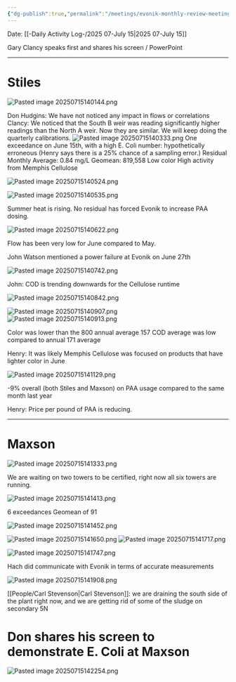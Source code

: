 ```yaml
---
{"dg-publish":true,"permalink":"/meetings/evonik-monthly-review-meeting-2025-05-july-15/","noteIcon":"","created":"2025-07-15T14:01:28.259-05:00"}
---
```


Date: [[-Daily Activity Log-/2025 07-July 15\|2025 07-July 15]]

Gary Clancy speaks first and shares his screen / PowerPoint

---
# Stiles

![Pasted image 20250715140144.png](/img/user/Pasted%20image%2020250715140144.png)

Don Hudgins: We have not noticed any impact in flows or correlations
Clancy: We noticed that the South B weir was reading significantly higher readings than the North A weir.  Now they are similar. We will keep doing the quarterly calibrations.
![Pasted image 20250715140333.png](/img/user/Pasted%20image%2020250715140333.png)
One exceedance on June 15th, with a high E. Coli number: hypothetically erroneous (Henry says there is a 25% chance of a sampling error.)
Residual Monthly Average: 0.84 mg/L
Geomean: 819,558
Low color
High activity from Memphis Cellulose

![Pasted image 20250715140524.png](/img/user/Pasted%20image%2020250715140524.png)

![Pasted image 20250715140535.png](/img/user/Pasted%20image%2020250715140535.png)

Summer heat is rising. No residual has forced Evonik to increase PAA dosing.

![Pasted image 20250715140622.png](/img/user/Pasted%20image%2020250715140622.png)

Flow has been very low for June compared to May.

John Watson mentioned a power failure at Evonik on June 27th

![Pasted image 20250715140742.png](/img/user/Pasted%20image%2020250715140742.png)

John: COD is trending downwards for the Cellulose runtime

![Pasted image 20250715140842.png](/img/user/Pasted%20image%2020250715140842.png)

![Pasted image 20250715140907.png](/img/user/Pasted%20image%2020250715140907.png)
![Pasted image 20250715140913.png](/img/user/Pasted%20image%2020250715140913.png)

Color was lower than the 800 annual average
157 COD average was low compared to annual 171 average

Henry: It was likely Memphis Cellulose was focused on products that have lighter color in June

![Pasted image 20250715141129.png](/img/user/Pasted%20image%2020250715141129.png)

-9% overall (both Stiles and Maxson) on PAA usage compared to the same month last year

Henry: Price per pound of PAA is reducing.

---
# Maxson

![Pasted image 20250715141333.png](/img/user/Pasted%20image%2020250715141333.png)

We are waiting on two towers to be certified, right now all six towers are running.

![Pasted image 20250715141413.png](/img/user/Pasted%20image%2020250715141413.png)

6 exceedances
Geomean of 91

![Pasted image 20250715141452.png](/img/user/Pasted%20image%2020250715141452.png)

![Pasted image 20250715141650.png](/img/user/Pasted%20image%2020250715141650.png)
![Pasted image 20250715141717.png](/img/user/Pasted%20image%2020250715141717.png)

![Pasted image 20250715141747.png](/img/user/Pasted%20image%2020250715141747.png)

Hach did communicate with Evonik in terms of accurate measurements

![Pasted image 20250715141908.png](/img/user/Pasted%20image%2020250715141908.png)


[[People/Carl Stevenson\|Carl Stevenson]]: we are draining the south side of the plant right now, and we are getting rid of some of the sludge on secondary 5N 

# Don shares his screen to demonstrate E. Coli at Maxson

![Pasted image 20250715142254.png](/img/user/Pasted%20image%2020250715142254.png)